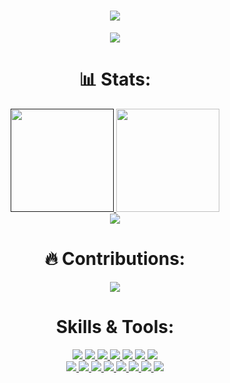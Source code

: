 <h1 align="center">
  <a href="https://git.io/typing-svg">
    <img src="https://readme-typing-svg.herokuapp.com/?lines=Hello,+World!;My+name+is+Veroni+Shwetha.;Welcome+to+my+profile!&center=true&size=27">
  </a>
</h1>

<p align="center">
  <img src="https://github.com/raklaptudirm/raklaptudirm/blob/main/robot.svg">
</p>

<h1 align="center"> 📊 Stats: </h1>

<p align="center">
  <a href="">
    <img src="https://github-readme-stats.vercel.app/api?username=veroni-d20&show_icons=true&bg_color=0d1117&text_color=FFF&border_color=444" height="165">
  </a>
  <a href="s">
    <img src="https://github-readme-stats.vercel.app/api/top-langs/?username=veroni-d20&layout=compact&bg_color=0d1117&text_color=FFF&border_color=444"  height="165">
  </a>
  <br>
  <a href="">
    <img src="https://github-readme-stats.vercel.app/api?username=veroni-d20&bg_color=0d1117&text_color=FFF&border_color=444">
  </a>
</p>
<h1 align="center"> 🔥 Contributions: </h1>
<p align="center">
  <a href="">
    <img src="http://github-readme-streak-stats.herokuapp.com?user=veroni-d20&theme=react&background=0d1117&border=666">
  </a>
  <br>
</p>

<h1 align="center"> Skills & Tools: </h1>

<p align="center">
  <a href="https://www.javascript.com/">
    <img src="https://img.shields.io/badge/JavaScript-323330?style=for-the-badge&logo=javascript&logoColor=F7DF1E">
  </a>
    <a href="https://html.com/">
    <img src="https://img.shields.io/badge/HTML-E34F26?style=for-the-badge&logo=HTML5&logoColor=white">
  </a>
    <a href="https://www.w3schools.com/css/">
    <img src="https://img.shields.io/badge/CSS-1572B6?style=for-the-badge&logo=CSS3&logoColor=white">
  </a>
    <a href="https://www.cplusplus.com/doc/tutorial/">
    <img src="https://img.shields.io/badge/.NET-512BD4?style=for-the-badge&logo=.NET&logoColor=white">
  </a>
    <a href="https://nodejs.org/en/">
    <img src="https://img.shields.io/badge/NODE.JS-339933?style=for-the-badge&logo=Node.js&logoColor=white">
  </a>
    <a href="https://www.json.org/json-en.html">
    <img src="https://img.shields.io/badge/Vercel-000000?style=for-the-badge&logo=Vercel&logoColor=white">
  </a>
  <a href="https://www.sublimetext.com/">
    <img src="https://img.shields.io/badge/Cloudflare-FF9800?&style=for-the-badge&logo=Cloudflare&logoColor=white">
  </a>
  <br>
  <a href="https://code.visualstudio.com/">
    <img src="https://img.shields.io/badge/VS%20Code-007ACC?&style=for-the-badge&logo=visual-studio-code&logoColor=white">
  </a>
  <a href="https://code.visualstudio.com/">
    <img src="https://img.shields.io/badge/Firebase-FFCA28?&style=for-the-badge&logo=Firebase&logoColor=white">
  </a>
  <a href="https://www.google.com/intl/en_in/chrome/">
    <img src="https://img.shields.io/badge/Bootstrap-7952B3?&style=for-the-badge&logo=Bootstrap&logoColor=white">
  </a>
  <a href="https://www.google.com/intl/en_in/chrome/">
    <img src="https://img.shields.io/badge/Flask-000000?&style=for-the-badge&logo=Flask&logoColor=white">
  </a>
  <a href="https://git-scm.com/">
    <img src="https://img.shields.io/badge/git-F05032?&style=for-the-badge&logo=git&logoColor=white">
  </a>
  <a href="https://reactjs.org/">
    <img src="https://img.shields.io/badge/react-61DAFB?&style=for-the-badge&logo=react&logoColor=121212">
  </a>
  <a href="https://reactjs.org/">
    <img src="https://img.shields.io/badge/Postman-61DAFB?&style=for-the-badge&logo=Postman&logoColor=121212">
  </a>
  <a href="https://www.sqlite.org/index.html">
    <img src="https://img.shields.io/badge/MySQL-4479A1?&style=for-the-badge&logo=MySQL&logoColor=white">
  </a>
</p>
